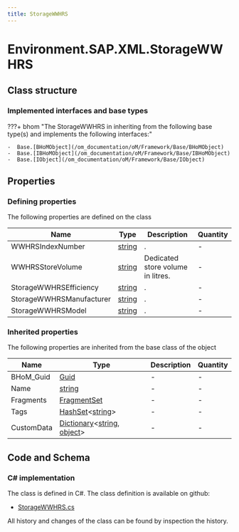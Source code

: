 ```yaml
---
title: StorageWWHRS
---
```


# Environment.SAP.XML.StorageWWHRS



## Class structure

### Implemented interfaces and base types

???+ bhom "The StorageWWHRS in inheriting from the following base type(s) and implements the following interfaces:"

    -  Base.[BHoMObject](/om_documentation/oM/Framework/Base/BHoMObject)
    -  Base.[IBHoMObject](/om_documentation/oM/Framework/Base/IBHoMObject)
    -  Base.[IObject](/om_documentation/oM/Framework/Base/IObject)


## Properties



### Defining properties

The following properties are defined on the class

| Name             | Type             | Description      | Quantity         |
|------------------|------------------|------------------|------------------|
| WWHRSIndexNumber | [string](https://learn.microsoft.com/en-us/dotnet/api/System.String?view=netstandard-2.0) | . | - |
| WWHRSStoreVolume | [string](https://learn.microsoft.com/en-us/dotnet/api/System.String?view=netstandard-2.0) | Dedicated store volume in litres. | - |
| StorageWWHRSEfficiency | [string](https://learn.microsoft.com/en-us/dotnet/api/System.String?view=netstandard-2.0) | . | - |
| StorageWWHRSManufacturer | [string](https://learn.microsoft.com/en-us/dotnet/api/System.String?view=netstandard-2.0) | . | - |
| StorageWWHRSModel | [string](https://learn.microsoft.com/en-us/dotnet/api/System.String?view=netstandard-2.0) | . | - |


### Inherited properties
The following properties are inherited from the base class of the object

| Name             | Type             | Description      | Quantity         |
|------------------|------------------|------------------|------------------|
| BHoM_Guid | [Guid](https://learn.microsoft.com/en-us/dotnet/api/System.Guid?view=netstandard-2.0) | - | - |
| Name | [string](https://learn.microsoft.com/en-us/dotnet/api/System.String?view=netstandard-2.0) | - | - |
| Fragments | [FragmentSet](/om_documentation/oM/Framework/Base/FragmentSet) | - | - |
| Tags | [HashSet](https://learn.microsoft.com/en-us/dotnet/api/System.Collections.Generic.HashSet-1?view=netstandard-2.0)&lt;[string](https://learn.microsoft.com/en-us/dotnet/api/System.String?view=netstandard-2.0)&gt; | - | - |
| CustomData | [Dictionary](https://learn.microsoft.com/en-us/dotnet/api/System.Collections.Generic.Dictionary-2?view=netstandard-2.0)&lt;[string](https://learn.microsoft.com/en-us/dotnet/api/System.String?view=netstandard-2.0), [object](https://learn.microsoft.com/en-us/dotnet/api/System.Object?view=netstandard-2.0)&gt; | - | - |


## Code and Schema

### C# implementation

The class is defined in C#. The class definition is available on github:

- [StorageWWHRS.cs](https://github.com/BHoM/SAP_Toolkit/blob/develop/SAP_oM/XML/StorageWWHRS.cs)

All history and changes of the class can be found by inspection the history.
